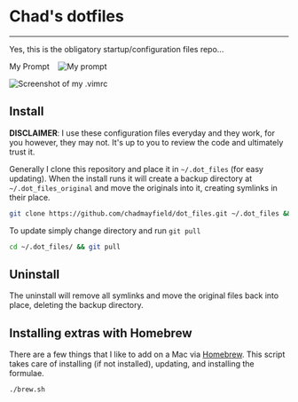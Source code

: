 # Chad's dotfiles
------------

Yes, this is the obligatory startup/configuration files repo...

My Prompt
&nbsp; &nbsp;![My prompt](http://i.imgur.com/gvGk25zl.png)

![Screenshot of my .vimrc](http://i.imgur.com/yxtMt8Ql.png)

## Install
**DISCLAIMER**: I use these configuration files everyday and they work, for you however, they may not.  It's up to you to review the code and ultimately trust it.

Generally I clone this repository and place it in `~/.dot_files` (for easy updating).  When the install runs it will create a backup directory at `~/.dot_files_original` and move the originals into it, creating symlinks in their place.

```bash
git clone https://github.com/chadmayfield/dot_files.git ~/.dot_files && cd ~/.dot_files && ./setup.sh install
```

To update simply change directory and run `git pull`

```bash
cd ~/.dot_files/ && git pull
```

## Uninstall
The uninstall will remove all symlinks and move the original files back into place, deleting the backup directory.


## Installing extras with Homebrew
There are a few things that I like to add on a Mac via [Homebrew](https://brew.sh/).  This script takes care of installing (if not installed), updating, and installing the formulae.

```bash
./brew.sh
```
